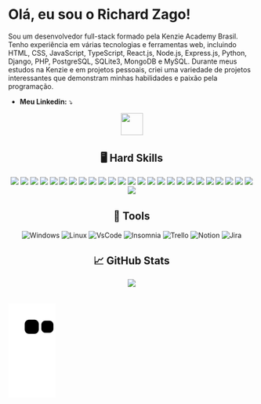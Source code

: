 # Olá, eu sou o Richard Zago!

Sou um desenvolvedor full-stack formado pela Kenzie Academy Brasil. Tenho experiência em várias tecnologias e ferramentas web, incluindo HTML, CSS, JavaScript, TypeScript, React.js, Node.js, Express.js, Python, Django, PHP, PostgreSQL, SQLite3, MongoDB e MySQL. Durante meus estudos na Kenzie e em projetos pessoais, criei uma variedade de projetos interessantes que demonstram minhas habilidades e paixão pela programação.

-  **Meu Linkedin:**  ⤵️
<div style="display:flex;justify-content:center"> 
  <a href="https://www.linkedin.com/in/richzago97/" target="_blank">
    <img src="https://user-images.githubusercontent.com/91760679/236350719-96ec8437-60c3-4128-8d6b-04e111de9979.png" target="_blank" width="45px" height="45px">
  </a>

</div>

<div align="center">
  <h2> 🖥️ Hard Skills </h2>
  
  <img src="https://img.shields.io/badge/-git-F05032?logo=git&logoColor=white&style=for-the-badge" />	
  <img src="https://img.shields.io/badge/-html-E34F26?logo=html5&logoColor=white&style=for-the-badge" />
  <img src="https://img.shields.io/badge/-css-1572B6?logo=css3&logoColor=white&style=for-the-badge" />
  <img src="https://img.shields.io/badge/-javascript-F7DF1E?logo=javascript&logoColor=white&style=for-the-badge" />
  <img src="https://img.shields.io/badge/-typescrypt-3178C6?logo=typescript&logoColor=white&style=for-the-badge" />
  <img src="https://img.shields.io/badge/-reactjs-61DAFB?logo=react&logoColor=white&style=for-the-badge" />
  <img src="https://img.shields.io/badge/React_Router-CA4245?style=for-the-badge&logo=react-router&logoColor=white" />
  <img src="https://img.shields.io/badge/-styled components-DB7093?logo=styled-components&logoColor=white&style=for-the-badge" />
  <img src="https://img.shields.io/badge/-nodejs-339933?logo=node.js&logoColor=white&style=for-the-badge" />
  <img src="https://img.shields.io/badge/-express-000000?logo=express&logoColor=white&style=for-the-badge" />
  <img src="https://img.shields.io/badge/-jwt-000000?logo=JSON Web Tokens&logoColor=white&style=for-the-badge" />
  <img src="https://img.shields.io/badge/-typeorm-FE0902?logo=typescript&logoColor=white&style=for-the-badge" />
  <img src="https://img.shields.io/badge/-jest-C21325?logo=jest&logoColor=white&style=for-the-badge" />
  <img src="https://img.shields.io/badge/-python-3776AB?logo=python&logoColor=white&style=for-the-badge" />
  <img src="https://img.shields.io/badge/-django-092E20?logo=django&logoColor=white&style=for-the-badge" />
  <img src="https://img.shields.io/badge/PHP-777BB4?style=for-the-badge&logo=php&logoColor=white" />
  <img src="https://img.shields.io/badge/Composer-885630?style=for-the-badge&logo=Composer&logoColor=white" />
  <img src="https://img.shields.io/badge/SQLite-07405E?style=for-the-badge&logo=sqlite&logoColor=white" />
  <img src="https://img.shields.io/badge/-postgresql-4169E1?logo=postgresql&logoColor=white&style=for-the-badge" />
  <img src="https://img.shields.io/badge/MySQL-00000F?style=for-the-badge&logo=mysql&logoColor=white" />
  <img src="https://img.shields.io/badge/MongoDB-4EA94B?style=for-the-badge&logo=mongodb&logoColor=white" />
  <img src="https://img.shields.io/badge/-docker-2496ED?logo=docker&logoColor=white&style=for-the-badge" />
  <img src="https://img.shields.io/badge/-vercel-000000?logo=vercel&logoColor=white&style=for-the-badge" />
  <img src="https://img.shields.io/badge/-heroku-430098?logo=heroku&logoColor=white&style=for-the-badge" />
  <img src="https://img.shields.io/badge/-npm-CB3837?logo=npm&logoColor=white&style=for-the-badge" />
  <img src="https://img.shields.io/badge/-yarn-2C8EBB?logo=yarn&logoColor=white&style=for-the-badge" />
 
  
</div>
<div align="center">
   <h2>🔧 Tools</h2>
   <img
      alt="Windows"
      src="https://img.shields.io/badge/Windows-017AD7?style=for-the-badge&logo=windows&logoColor=white"
   />
   <img
      alt="Linux"
      src="https://img.shields.io/badge/Linux-E34F26?style=for-the-badge&logo=linux&logoColor=black"
   />
   <img
      alt="VsCode"
      src="https://camo.githubusercontent.com/3f8d55caabf146d3a53fb125d79f78d40f34baa67126c221f4615e346b0a0103/68747470733a2f2f696d672e736869656c64732e696f2f62616467652f2d7673636f64652d3030374143433f6c6f676f3d56697375616c2053747564696f20436f6465266c6f676f436f6c6f723d7768697465267374796c653d666f722d7468652d6261646765"
   />
   <img
      alt="Insomnia"
      src="https://camo.githubusercontent.com/3ad8ca7ba04bd6e1fd9c64a8f2f44d2ad472d311d0322c5df557ebfca382e034/68747470733a2f2f696d672e736869656c64732e696f2f62616467652f2d696e736f6d6e69612d3430303042463f6c6f676f3d696e736f6d6e6961266c6f676f436f6c6f723d7768697465267374796c653d666f722d7468652d6261646765"
   />
   <img
      alt="Trello"
      src="https://img.shields.io/badge/Trello-0052CC?style=for-the-badge&logo=trello&logoColor=white"
   />
   <img
      alt="Notion"
      src="https://camo.githubusercontent.com/d124d86aeedeef140a19362238e8b7d07ca0cff2ce578cb493a2309218fdd511/68747470733a2f2f696d672e736869656c64732e696f2f62616467652f2d6e6f74696f6e2d3030303030303f6c6f676f3d6e6f74696f6e266c6f676f436f6c6f723d7768697465267374796c653d666f722d7468652d6261646765"
   />
   <img
      alt="Jira"
      src="https://camo.githubusercontent.com/ff35318b1a32a5bfd25744570f216e3150ec1b918b3767e1c1b8879736d97921/68747470733a2f2f696d672e736869656c64732e696f2f62616467652f4a6972612d3030353243433f6c6f676f3d4a697261266c6f676f436f6c6f723d7768697465267374796c653d666f722d7468652d6261646765"
   />
</div>



<div align="center">
  <h2> &#x1f4c8; GitHub Stats </h2>

  <a href="https://github.com/richzago97">
  <img height="180em" src="https://github-readme-stats.vercel.app/api/top-langs/?username=richzago97&layout=compact&langs_count=8&theme=tokyonight"/>
</div>

##
    
 ![Snake animation](https://github.com/richzago97/richzago97/blob/output/github-contribution-grid-snake.svg)
 
